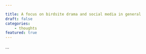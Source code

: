 ```yaml
---

title: A focus on birdsite drama and social media in general
draft: false
categories:
    - thoughts
featured: true
---
```


...
